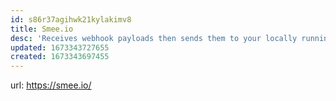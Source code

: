 ```yaml
---
id: s86r37agihwk21kylakimv8
title: Smee.io
desc: 'Receives webhook payloads then sends them to your locally running application.'
updated: 1673343727655
created: 1673343697455
---
```


url: https://smee.io/
